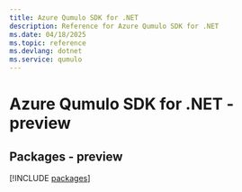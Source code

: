 ```yaml
---
title: Azure Qumulo SDK for .NET
description: Reference for Azure Qumulo SDK for .NET
ms.date: 04/18/2025
ms.topic: reference
ms.devlang: dotnet
ms.service: qumulo
---
```

# Azure Qumulo SDK for .NET - preview
## Packages - preview
[!INCLUDE [packages](qumulo-index.md)]